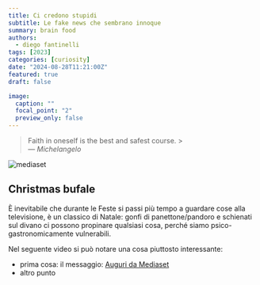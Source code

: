 ```yaml
---
title: Ci credono stupidi
subtitle: Le fake news che sembrano innoque
summary: brain food
authors:
  - diego fantinelli
tags: [2023]
categories: [curiosity]
date: "2024-08-28T11:21:00Z"
featured: true
draft: false

image:
  caption: ""
  focal_point: "2"
  preview_only: false
---
```


<!-- {{< toc hide_on="xl" >}} -->

> <i class="fa-solid fa-quote-left"></i> Faith in oneself is the best and safest course. <i class="fa-solid fa-quote-right"></i> ><br>&mdash; <cite>Michelangelo</cite>

![mediaset](2024-mathofthings/content/post/ci_credono_stupidi/featured.jpeg)

## Christmas bufale

È inevitabile che durante le Feste si passi più tempo a guardare cose alla televisione, è un classico di Natale: gonfi di panettone/pandoro e schienati sul divano ci possono propinare qualsiasi cosa, perché siamo psico-gastronomicamente vulnerabili.

Nel seguente video si può notare una cosa piuttosto interessante:

- prima cosa: il messaggio: [Auguri da Mediaset](https://youtu.be/6BJKPDzMJFM?si=c1yW0Xj0VP-gDAPc)
- altro punto
